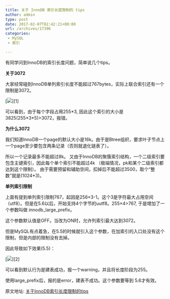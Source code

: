 ```yaml
---
title: 关于 InnoDB 索引长度限制的 tips
author: admin
type: post
date: 2017-02-07T02:42:21+00:00
url: /archives/17396
categories:
 - MySQL
 - 索引

---
```

有同学问到InnoDB的索引长度问题，简单说几个tips。

**关于3072**

大家经常碰到InnoDB单列索引长度不能超过767bytes，实际上联合索引还有一个限制是3072。

[![](https://blogstatic.haohtml.com//uploads/2023/09/19130103_qFJc.jpg)][1]

可以看到，由于每个字段占用255\*3, 因此这个索引的大小是3825(255\*3*5)>3072，报错。

**为什么3072**

我们知道InnoDB一个page的默认大小是16k。由于是Btree组织，要求叶子节点上一个page至少要包含两条记录（否则就退化链表了）。

所以一个记录最多不能超过8k。
又由于InnoDB的聚簇索引结构，一个二级索引要包含主键索引，因此每个单个索引不能超过4k （极端情况，pk和某个二级索引都达到这个限制）。
由于需要预留和辅助空间，扣掉后不能超过3500，取个“整数”就是(1024*3)。

**单列索引限制**

上面有提到单列索引限制767，起因是256×3-1。这个3是字符最大占用空间（utf8）。但是在5.6以后，开始支持4个字节的uutf8。255×4>767, 于是增加了一个参数叫做 innodb\_large\_prefix。

这个参数默认值是OFF。当改为ON时，允许列索引最大达到3072。

但是MySQL有点着急，在5.5的时候就引入这个参数，在加索引的入口处没有这个限制，但是内部的限制没有去掉。

因此导致如下效果(5.5)：

[![](https://blogstatic.haohtml.com//uploads/2023/09/19130104_eWuF.jpg)][2]

可以看到默认行为是建表成功，报一个warning，并且将长度阶段为255。

使用large_prefix后，报的是error，建表不成功。这个参数要等到 5.6才有效。

原文地址: [关于InnoDB索引长度限制的tips](http://www.mysqlops.com/2012/09/19/%e5%85%b3%e4%ba%8einnodb%e7%b4%a2%e5%bc%95%e9%95%bf%e5%ba%a6%e9%99%90%e5%88%b6%e7%9a%84tips.html)
